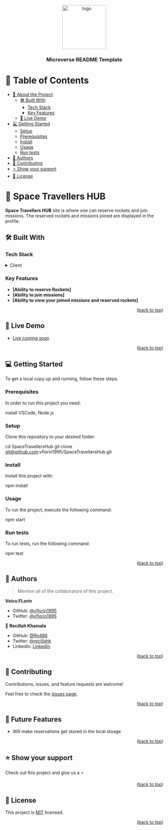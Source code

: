 <a name="readme-top"></a>

<!--
HOW TO USE:
This is an example of how you may give instructions on setting up your project locally.

Modify this file to match your project and remove sections that don't apply.

REQUIRED SECTIONS:
- Table of Contents
- About the Project
  - Built With
  - Live Demo
- Getting Started
- Authors
- Future Features
- Contributing
- Show your support
- Acknowledgements
- License

After you're finished please remove all the comments and instructions!
-->

<div align="center">

  <img src="murple_logo.png" alt="logo" width="140"  height="auto" />
  <br/>

  <h3><b>Microverse README Template</b></h3>

</div>

<!-- TABLE OF CONTENTS -->

# 📗 Table of Contents

- [📖 About the Project](#about-project)
  - [🛠 Built With](#built-with)
    - [Tech Stack](#tech-stack)
    - [Key Features](#key-features)
  - [🚀 Live Demo](#live-demo)
- [💻 Getting Started](#getting-started)
  - [Setup](#setup)
  - [Prerequisites](#prerequisites)
  - [Install](#install)
  - [Usage](#usage)
  - [Run tests](#run-tests)
- [👥 Authors](#authors)
- [🤝 Contributing](#contributing)
- [⭐️ Show your support](#support)
- [📝 License](#license)

<!-- PROJECT DESCRIPTION -->

# 📖 Space Travellers HUB <a name="about-project"></a>

**Space Travellers HUB** site is where one can reserve rockets and join missions. The reserved rockets and missions joined are displayed in the profile.

## 🛠 Built With <a name="built-with"></a>

### Tech Stack <a name="tech-stack"></a>

<details>
  <summary>Client</summary>
  <ul>
    <li><a href="https://reactjs.org/">React.js</a></li>
    <li><a href="https://tailwindcss.com/">Tailwindcss</a></li>
    <li><a href="https://www.jsx.com/">JSX</a></li>
  </ul>
</details>

<!-- Features -->

### Key Features <a name="key-features"></a>

- **[Ability to reserve Rockets]**
- **[Ability to join missions]**
- **[Ability to view your joined missions and reserved rockets]**

<p align="right">(<a href="#readme-top">back to top</a>)</p>

<!-- LIVE DEMO -->

## 🚀 Live Demo <a name="live-demo"></a>

- [Live coming soon](https://yourdeployedapplicationlink.com)

<p align="right">(<a href="#readme-top">back to top</a>)</p>

<!-- GETTING STARTED -->

## 💻 Getting Started <a name="getting-started"></a>

To get a local copy up and running, follow these steps.

### Prerequisites

In order to run this project you need:

 install VSCode, Node.js

### Setup

Clone this repository to your desired folder:

  cd SpaceTravellersHub
  git clone git@github.com:vflorin1995/SpaceTravellersHub.git

### Install

Install this project with:

  npm install

### Usage

To run the project, execute the following command:

  npm  start

### Run tests

To run tests, run the following command:

  npm test

<p align="right">(<a href="#readme-top">back to top</a>)</p>

<!-- AUTHORS -->

## 👥 Authors <a name="authors"></a>

> Mention all of the collaborators of this project.

 **Voicu FLorin**

- GitHub: [@vflorin1995](https://github.com/vflorin1995)
- Twitter: [@vflorin1995](https://twitter.com/vflorin1995)

👤 **Recillah Khamala**

- GitHub: [@Rn486](https://github.com/Recillah-Khamala)
- Twitter: [@recillahk](https://twitter.com/recillahk)
- LinkedIn: [LinkedIn](https://linkedin.com/in/Recillah-Khamala)

<p align="right">(<a href="#readme-top">back to top</a>)</p>

<!-- CONTRIBUTING -->

## 🤝 Contributing <a name="contributing"></a>

Contributions, issues, and feature requests are welcome!

Feel free to check the [issues page](https://github.com/vflorin1995/SpaceTravellersHub/issues).

<p align="right">(<a href="#readme-top">back to top</a>)</p>

## 🔭 Future Features <a name="future-features"></a>

- Will make reservations get stored in the local stoage

<p align="right">(<a href="#readme-top">back to top</a>)</p>

<!-- SUPPORT -->

## ⭐️ Show your support <a name="support"></a>

Check out this project and give us a ⭐️

<p align="right">(<a href="#readme-top">back to top</a>)</p>

<!-- LICENSE -->

## 📝 License <a name="license"></a>

This project is [MIT](./LICENSE) licensed.

<p align="right">(<a href="#readme-top">back to top</a>)</p>
